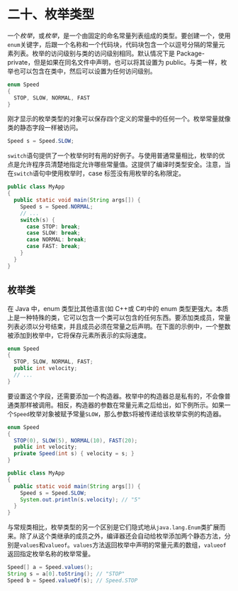 # 二十、枚举类型

一个*枚举*，或*枚举*，是一个由固定的命名常量列表组成的类型。要创建一个，使用`enum`关键字，后跟一个名称和一个代码块，代码块包含一个以逗号分隔的常量元素列表。枚举的访问级别与类的访问级别相同。默认情况下是 Package-private，但是如果在同名文件中声明，也可以将其设置为 public。与类一样，枚举也可以包含在类中，然后可以设置为任何访问级别。

```java
enum Speed
{
  STOP, SLOW, NORMAL, FAST
}

```

刚才显示的枚举类型的对象可以保存四个定义的常量中的任何一个。枚举常量就像类的静态字段一样被访问。

```java
Speed s = Speed.SLOW;

```

`switch`语句提供了一个枚举何时有用的好例子。与使用普通常量相比，枚举的优点是允许程序员清楚地指定允许哪些常量值。这提供了编译时类型安全。注意，当在`switch`语句中使用枚举时，case 标签没有用枚举的名称限定。

```java
public class MyApp
{
  public static void main(String args[]) {
    Speed s = Speed.NORMAL;
    // ...
    switch(s) {
      case STOP: break;
      case SLOW: break;
      case NORMAL: break;
      case FAST: break;
    }
  }
}

```

## 枚举类

在 Java 中，enum 类型比其他语言(如 C++或 C#)中的 enum 类型更强大。本质上是一种特殊的类，它可以包含一个类可以包含的任何东西。要添加类成员，常量列表必须以分号结束，并且成员必须在常量之后声明。在下面的示例中，一个整数被添加到枚举中，它将保存元素所表示的实际速度。

```java
enum Speed
{
  STOP, SLOW, NORMAL, FAST;
  public int velocity;
  // ...
}

```

要设置这个字段，还需要添加一个构造器。枚举中的构造器总是私有的，不会像普通类那样被调用。相反，构造器的参数在常量元素之后给出，如下例所示。如果一个`Speed`枚举对象被赋予常量`SLOW`，那么参数`5`将被传递给该枚举实例的构造器。

```java
enum Speed
{
  STOP(0), SLOW(5), NORMAL(10), FAST(20);
  public int velocity;
  private Speed(int s) { velocity = s; }
}

public class MyApp
{
  public static void main(String args[]) {
    Speed s = Speed.SLOW;
    System.out.println(s.velocity); // "5"
  }
}

```

与常规类相比，枚举类型的另一个区别是它们隐式地从`java.lang.Enum`类扩展而来。除了从这个类继承的成员之外，编译器还会自动给枚举添加两个静态方法，分别是`values`和`valueof`。`values`方法返回枚举中声明的常量元素的数组，`valueof`返回指定枚举名称的枚举常量。

```java
Speed[] a = Speed.values();
String s = a[0].toString(); // "STOP"
Speed b = Speed.valueOf(s); // Speed.STOP

```